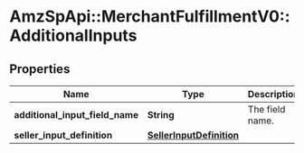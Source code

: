 # AmzSpApi::MerchantFulfillmentV0::AdditionalInputs

## Properties
Name | Type | Description | Notes
------------ | ------------- | ------------- | -------------
**additional_input_field_name** | **String** | The field name. | [optional] 
**seller_input_definition** | [**SellerInputDefinition**](SellerInputDefinition.md) |  | [optional] 


